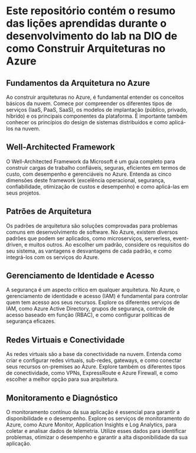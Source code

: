 # Este repositório contém o resumo das lições aprendidas durante o desenvolvimento do lab na DIO de como Construir Arquiteturas no Azure
## Fundamentos da Arquitetura no Azure
Ao construir arquiteturas no Azure, é fundamental entender os conceitos básicos da nuvem. Comece por compreender os diferentes tipos de serviços (IaaS, PaaS, SaaS), os modelos de implantação (público, privado, híbrido) e os principais componentes da plataforma. É importante também conhecer os princípios do design de sistemas distribuídos e como aplicá-los na nuvem.

## Well-Architected Framework
O Well-Architected Framework da Microsoft é um guia completo para construir cargas de trabalho confiáveis, seguras, eficientes em termos de custo, com desempenho e gerenciáveis no Azure. Entenda as cinco dimensões deste framework (excelência operacional, segurança, confiabilidade, otimização de custos e desempenho) e como aplicá-las em seus projetos.

## Patrões de Arquitetura
Os padrões de arquitetura são soluções comprovadas para problemas comuns em desenvolvimento de software. No Azure, existem diversos padrões que podem ser aplicados, como microserviços, serverless, event-driven, e muitos outros. Ao escolher um padrão, considere os requisitos do seu sistema, as vantagens e desvantagens de cada padrão, e como integrá-los com os serviços do Azure.

## Gerenciamento de Identidade e Acesso
A segurança é um aspecto crítico em qualquer arquitetura. No Azure, o gerenciamento de identidade e acesso (IAM) é fundamental para controlar quem tem acesso aos seus recursos. Explore os diferentes serviços de IAM, como Azure Active Directory, grupos de segurança, controle de acesso baseado em função (RBAC), e como configurar políticas de segurança eficazes.

## Redes Virtuais e Conectividade
As redes virtuais são a base da conectividade na nuvem. Entenda como criar e configurar redes virtuais, sub-redes, gateways, e como conectar seus recursos on-premises ao Azure. Explore também os diferentes tipos de conectividade, como VPNs, ExpressRoute e Azure Firewall, e como escolher a melhor opção para sua arquitetura.

## Monitoramento e Diagnóstico
O monitoramento contínuo da sua aplicação é essencial para garantir a disponibilidade e o desempenho. Explore os serviços de monitoramento do Azure, como Azure Monitor, Application Insights e Log Analytics, para coletar e analisar dados de telemetria. Utilize esses dados para identificar problemas, otimizar o desempenho e garantir a alta disponibilidade da sua aplicação.
